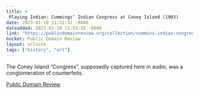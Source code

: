 ```yaml
---
title: > 
 Playing Indian: Cummings’ Indian Congress at Coney Island (1903)
date: 2023-01-10 11:53:32 -0800
dateadded: 2023-01-10 11:53:32 -0800
link: "https://publicdomainreview.org/collection/cummins-indian-congress"
bucket: Public Domain Review
layout: urlnote
tags: ["history", "art"]
--- 
```

The Coney Island “Congress”, supposedly captured here in audio, was a conglomeration of counterfeits.
 <!-- end excerpt --> 
<div class='bucket'><a class='internal-link' href='/buckets/public-domain-review'>Public Domain Review</a></div> 
